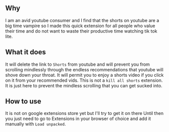 ## Why

I am an avid youtube consumer and I find that the shorts on youtube are a big time vampire so I made this quick extension for all people who value their time and do not want to waste their productive time watching tik tok lite.

## What it does

It will delete the link to `Shorts` from youtube and will prevent you from scrolling mindlessly through the endless recommendations that youtube will shove down your throat.
It will permit you to enjoy a shorts video if you click on it from your recommended vids. This is not a `kill all shorts` extension. It is just here to prevent the mindless scrolling that you can get sucked into.

## How to use

It is not on google extensions store yet but I'll try to get it on there
Until then you just need to go to Extensions in your browser of choice and add it manually with `Load unpacked`.
